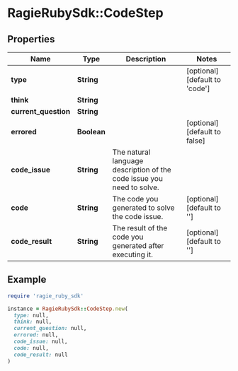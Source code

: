 # RagieRubySdk::CodeStep

## Properties

| Name | Type | Description | Notes |
| ---- | ---- | ----------- | ----- |
| **type** | **String** |  | [optional][default to &#39;code&#39;] |
| **think** | **String** |  |  |
| **current_question** | **String** |  |  |
| **errored** | **Boolean** |  | [optional][default to false] |
| **code_issue** | **String** | The natural language description of the code issue you need to solve. |  |
| **code** | **String** | The code you generated to solve the code issue. | [optional][default to &#39;&#39;] |
| **code_result** | **String** | The result of the code you generated after executing it. | [optional][default to &#39;&#39;] |

## Example

```ruby
require 'ragie_ruby_sdk'

instance = RagieRubySdk::CodeStep.new(
  type: null,
  think: null,
  current_question: null,
  errored: null,
  code_issue: null,
  code: null,
  code_result: null
)
```

